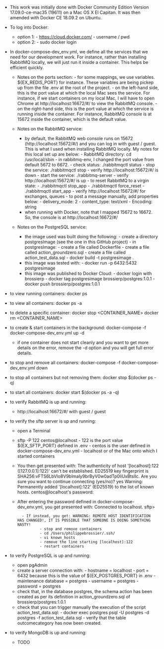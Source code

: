 - This work was initially done with Docker Community Edition Version 17.09.0-ce-mac35 (19611) on a Mac OS X El Capitan.
It was then amended with Docker CE 18.09.2 on Ubuntu.


- To log into Docker:
	- option 1:
			- https://cloud.docker.com/
			- username / pwd
	- option 2:
			- sudo docker login


- In docker-compose-dev_env.yml, we define all the services that we need for our development work. For instance, rather than installing RabbitMQ locally, we will just run it inside a container. This helps be efficient quickly.
	- Notes on the ports section:
				- for some mappings, we use variables. ${EX_REDIS_PORT} for instance. These variables are being pickep up from the file .env at the root of the project.
				- on the left-hand side, this is the port value at which the local Mac sees the service. For instance, if we start containers on my local Mac, I will have to open Chrome at http://localhost:16672/#/ to view the RabbitMQ console.
				- on the right-hand side, this is the port value at which the service is running inside the container. For instance, RabbitMQ console is at 15672 inside the container, which is the default value.

	- Notes on the RabbitMQ service:
		- by default, the RabbitMQ web console runs on 15672 (http://localhost:15672/#/) and you can log in with guest / guest. This is what I used when installing RabbitMQ locally. My notes for this local set up are below:
				- RabbitMQ directory: cd /usr/local/sbin
					- in rabbitmq-env, I changed the port value from default 5672 to 6672.
				- check status: ./rabbitmqctl status
				- stop the service: ./rabbitmqctl stop
						- verify http://localhost:15672/#/ is down
				- start the service: ./rabbitmq-server
						- verify http://localhost:15672/#/ is up
				- to reset RabbitMQ to a virgin state:
						- ./rabbitmqctl stop_app
						- ./rabbitmqctl force_reset
						- ./rabbitmqctl start_app
						- verify http://localhost:15672/#/ for exchanges, queues
				- to post a message manually, add properties below:
						- delivery_mode: 2
						- content_type: text/xml
						- Encoding: string
		- when running with Docker, note that I mapped 15672 to 16672. So, the console is at http://localhost:16672/#/

	- Notes on the PostgreSQL service:
		- the image used was built doing the following:
				- create a directory postgresImage (see the one in this GitHub project)
				- in postgresImage:
						- create a file called Dockerfile
						- create a file called action_groundzero.sql
						- create a file called action_test_data.sql
						- docker build -t postgresimage .
		- this image was tested with:
				- docker run -p 6432:5432 postgresimage
		- this image was published to Docker Cloud:
				- docker login with brossierp
				- docker tag postgresimage brossierp/postgres:1.0.1
				- docker push brossierp/postgres:1.0.1


- to view running containers:
docker ps


- to view all containers:
docker ps -a


- to delete a specific container:
docker stop <CONTAINER_NAME>
docker rm <CONTAINER_NAME>


- to create & start containers in the background:
docker-compose -f docker-compose-dev_env.yml up -d  
	- if one container does not start cleanly and you want to get more details on the error, remove the -d option and you will get full error details.


- to stop and remove all containers:
docker-compose -f docker-compose-dev_env.yml down  


- to stop all containers but not removing them:
docker stop $(docker ps -q)


- to start all containers:
docker start $(docker ps -a -q)


- to verify RabbitMQ is up and running:
	- http://localhost:16672/#/ with guest / guest


- to verify the sftp server is up and running:
	- open a Terminal
	- sftp -P 122 centos@localhost
			- 122 is the port value ${EX_SFTP_PORT} defined in .env
			- centos is the user defined in docker-compose-dev_env.yml
			- localhost or <host-ip> of the Mac onto which I started containers
	- You then get presented with:
			The authenticity of host '[localhost]:122 ([127.0.0.1]:122)' can't be established.
			ED25519 key fingerprint is SHA256:vFTS6LbVlo8V9blmaIy9brByV0w0adTp0liUxBtslIc.
			Are you sure you want to continue connecting (yes/no)? yes
			Warning: Permanently added '[localhost]:122' (ED25519) to the list of known hosts.
			centos@localhost's password:
	- After entering the password defined in docker-compose-dev_env.yml, you get presented with:
			Connected to localhost.
			sftp>

			- If instead, you get: WARNING: REMOTE HOST IDENTIFICATION HAS CHANGED!, IT IS POSSIBLE THAT SOMEONE IS DOING SOMETHING NASTY!
					- stop and remove containers
					- cd /Users/philippebrossier/.ssh/
					- vi known_hosts
					- remove the line starting [localhost]:122
					- restart containers


- to verify PostgreSQL is up and running:
	- open pgAdmin
	- create a server connection with:
			- hostname = localhost
			- port = 6432 because this is the value of ${EX_POSTGRES_PORT} in .env
			- maintenance database = postgres
			- username = postgres
			- password = postgres
	- check that, in the database postgres, the schema action has been created as per its definition in action_groundzero.sql of brossierp/postgres:1.0.1
	- check that you can trigger manually the execution of the script action_test_data.sql:
			- docker exec postgres psql -U postgres -d postgres -f action_test_data.sql
			- verify that the table outcomecategory has now been created.


- to verify MongoDB is up and running:
	- TODO
